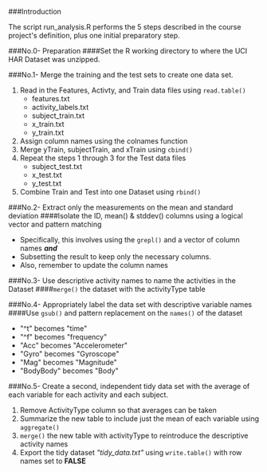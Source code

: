 ###Introduction

The script run_analysis.R performs the 5 steps described in the course project's definition, plus one initial preparatory step.

###No.0- Preparation
####Set the R working directory to where the UCI HAR Dataset was unzipped.

###No.1- Merge the training and the test sets to create one data set.
1. Read in the Features, Activty, and Train data files using `read.table()`
    * features.txt
    * activity_labels.txt
    * subject_train.txt
    * x_train.txt
    * y_train.txt
2. Assign column names using the colnames function
3. Merge yTrain, subjectTrain, and xTrain using `cbind()`
4. Repeat the steps 1 through 3 for the Test data files
    *	subject_test.txt
    * x_test.txt
    *	y_test.txt
5. Combine Train and Test into one Dataset using `rbind()`

###No.2- Extract only the measurements on the mean and standard deviation 
####Isolate the ID, mean() & stddev() columns using a logical vector and pattern matching
  * Specifically, this involves using the `grepl()` and a vector of column names *__and__*
  * Subsetting the result to keep only the necessary columns.
  * Also, remember to update the column names
    
###No.3- Use descriptive activity names to name the activities in the Dataset
####`merge()` the dataset with the activityType table 

###No.4- Appropriately label the data set with descriptive variable names 
####Use `gsub()` and pattern replacement on the `names()` of the dataset
* "^t" becomes "time"
* "^f" becomes "frequency"
* "Acc" becomes "Accelerometer"
* "Gyro" becomes "Gyroscope"
* "Mag" becomes "Magnitude"
* "BodyBody" becomes "Body"
  
###No.5- Create a second, independent tidy data set with the average of each variable for each activity and each subject.
1. Remove ActivityType column so that averages can be taken
2. Summarize the new table to include just the mean of each variable using `aggregate()`
3. `merge()` the new table with activityType to reintroduce the descriptive activity names
4. Export the tidy dataset *"tidy_data.txt"* using `write.table()` with row names set to __FALSE__
